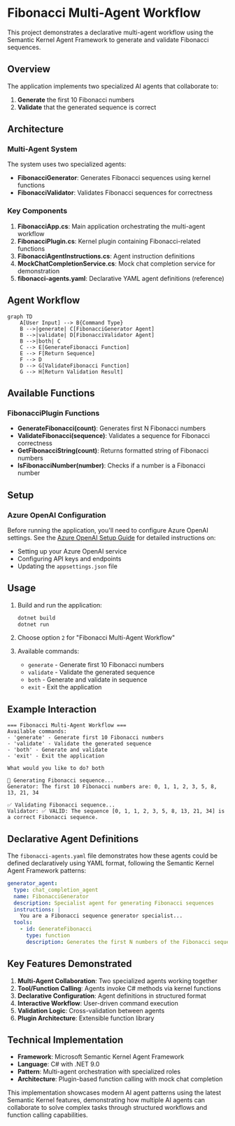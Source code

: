 # Fibonacci Multi-Agent Workflow

This project demonstrates a declarative multi-agent workflow using the Semantic Kernel Agent Framework to generate and validate Fibonacci sequences.

## Overview

The application implements two specialized AI agents that collaborate to:

1. **Generate** the first 10 Fibonacci numbers
2. **Validate** that the generated sequence is correct

## Architecture

### Multi-Agent System

The system uses two specialized agents:

- **FibonacciGenerator**: Generates Fibonacci sequences using kernel functions
- **FibonacciValidator**: Validates Fibonacci sequences for correctness

### Key Components

1. **FibonacciApp.cs**: Main application orchestrating the multi-agent workflow
2. **FibonacciPlugin.cs**: Kernel plugin containing Fibonacci-related functions
3. **FibonacciAgentInstructions.cs**: Agent instruction definitions
4. **MockChatCompletionService.cs**: Mock chat completion service for demonstration
5. **fibonacci-agents.yaml**: Declarative YAML agent definitions (reference)

## Agent Workflow

```mermaid
graph TD
    A[User Input] --> B{Command Type}
    B -->|generate| C[FibonacciGenerator Agent]
    B -->|validate| D[FibonacciValidator Agent]
    B -->|both| C
    C --> E[GenerateFibonacci Function]
    E --> F[Return Sequence]
    F --> D
    D --> G[ValidateFibonacci Function]
    G --> H[Return Validation Result]
```

## Available Functions

### FibonacciPlugin Functions

- **GenerateFibonacci(count)**: Generates first N Fibonacci numbers
- **ValidateFibonacci(sequence)**: Validates a sequence for Fibonacci correctness
- **GetFibonacciString(count)**: Returns formatted string of Fibonacci numbers
- **IsFibonacciNumber(number)**: Checks if a number is a Fibonacci number

## Setup

### Azure OpenAI Configuration

Before running the application, you'll need to configure Azure OpenAI settings. See the [Azure OpenAI Setup Guide](./docs/AZURE_OPENAI_SETUP.md) for detailed instructions on:

- Setting up your Azure OpenAI service
- Configuring API keys and endpoints
- Updating the `appsettings.json` file

## Usage

1. Build and run the application:

   ```bash
   dotnet build
   dotnet run
   ```

2. Choose option `2` for "Fibonacci Multi-Agent Workflow"

3. Available commands:
   - `generate` - Generate first 10 Fibonacci numbers
   - `validate` - Validate the generated sequence
   - `both` - Generate and validate in sequence
   - `exit` - Exit the application

## Example Interaction

```text
=== Fibonacci Multi-Agent Workflow ===
Available commands:
- 'generate' - Generate first 10 Fibonacci numbers
- 'validate' - Validate the generated sequence
- 'both' - Generate and validate
- 'exit' - Exit the application

What would you like to do? both

🔢 Generating Fibonacci sequence...
Generator: The first 10 Fibonacci numbers are: 0, 1, 1, 2, 3, 5, 8, 13, 21, 34

✅ Validating Fibonacci sequence...
Validator: ✅ VALID: The sequence [0, 1, 1, 2, 3, 5, 8, 13, 21, 34] is a correct Fibonacci sequence.
```

## Declarative Agent Definitions

The `fibonacci-agents.yaml` file demonstrates how these agents could be defined declaratively using YAML format, following the Semantic Kernel Agent Framework patterns:

```yaml
generator_agent:
  type: chat_completion_agent
  name: FibonacciGenerator
  description: Specialist agent for generating Fibonacci sequences
  instructions: |
    You are a Fibonacci sequence generator specialist...
  tools:
    - id: GenerateFibonacci
      type: function
      description: Generates the first N numbers of the Fibonacci sequence
```

## Key Features Demonstrated

1. **Multi-Agent Collaboration**: Two specialized agents working together
2. **Tool/Function Calling**: Agents invoke C# methods via kernel functions  
3. **Declarative Configuration**: Agent definitions in structured format
4. **Interactive Workflow**: User-driven command execution
5. **Validation Logic**: Cross-validation between agents
6. **Plugin Architecture**: Extensible function library

## Technical Implementation

- **Framework**: Microsoft Semantic Kernel Agent Framework
- **Language**: C# with .NET 9.0
- **Pattern**: Multi-agent orchestration with specialized roles
- **Architecture**: Plugin-based function calling with mock chat completion

This implementation showcases modern AI agent patterns using the latest Semantic Kernel features, demonstrating how multiple AI agents can collaborate to solve complex tasks through structured workflows and function calling capabilities.

